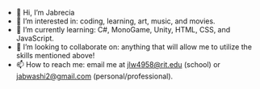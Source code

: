 - 👋 Hi, I’m Jabrecia
- 👀 I’m interested in: coding, learning, art, music, and movies.
- 🌱 I’m currently learning: C#, MonoGame, Unity, HTML, CSS, and JavaScript.
- 💞️ I’m looking to collaborate on: anything that will allow me to utilize the skills mentioned above!
- 📫 How to reach me: email me at jlw4958@rit.edu (school) or jabwashi2@gmail.com (personal/professional).

<!---
jlw4958/jlw4958 is a ✨ special ✨ repository because its `README.md` (this file) appears on your GitHub profile.
You can click the Preview link to take a look at your changes.
--->
